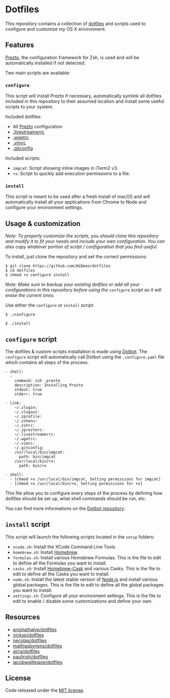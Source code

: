 # Dotfiles

This repository contains a collection of [dotfiles](https://dotfiles.github.io/) and scripts used to configure and customize my OS X environment.

## Features

[Prezto](https://github.com/zsh-users/prezto), the configuration framework for Zsh, is used and will be automatically installed if not detected.

Two main scripts are available:

### `configure`

This script will install Prezto if necessary, automatically symlink all dotfiles included in this repository to their assumed location and install some useful scripts to your system.

Included dotfiles:

  * All [Prezto](https://github.com/zsh-users/prezto) configuration
  * [.livestreamerrc](http://docs.livestreamer.io/cli.html#configuration-file)
  * [.wgetrc](https://www.gnu.org/software/wget/manual/html_node/Wgetrc-Commands.html)
  * [.vimrc](http://www.vim.org/docs.php)
  * [.gitconfig](https://git-scm.com/docs/git-config)

Included scripts:

  * `imgcat`: Script showing inline images in iTerm2 v3.
  * `+x`: Script to quickly add execution permissions to a file.

### `install`

This script is meant to be used after a fresh install of macOS and will automatically install all your applications from Chrome to Node and configure your environment settings.

## Usage & customization

*Note: To properly customize the scripts, you should clone this repository and modify it to fit your needs and include your own configuration. You can also copy whatever portion of script / configuration that you find useful.*

To install, just clone the repository and set the correct permissions:

```
$ git clone https://github.com/HiDeoo/dotfiles
$ cd dotfiles
$ chmod +x configure install
```

*Note: Make sure to backup your existing dotfiles or add all your configurations in this repository before using the `configure` script as it will erase the current ones.*

Use either the `configure` or `install` script:

```
$ ./configure
```

```
$ ./install
```

## `configure` script

The dotfiles & custom scripts installation is made using [Dotbot](https://github.com/anishathalye/dotbot). The `configure` script will automatically call Dotbot using the `.configure.yaml` file which contains all steps of the process.

```
- shell:
  -
    command: zsh .prezto
    description: Installing Prezto
    stdout: true
    stderr: true

- link:
    ~/.zlogin:
    ~/.zlogout:
    ~/.zprofile:
    ~/.zshenv:
    ~/.zshrc:
    ~/.zpreztorc:
    ~/.livestreamerrc:
    ~/.wgetrc:
    ~/.vimrc:
    ~/.gitconfig:
    /usr/local/bin/imgcat:
      path: bin/imgcat
    /usr/local/bin/+x:
      path: bin/+x

- shell:
  - [chmod +x /usr/local/bin/imgcat, Setting permissions for imgcat]
  - [chmod +x /usr/local/bin/+x, Setting permissions for +x]
```

This file allow you to configure every steps of the process by defining how dotfiles should be set up, what shell commands should be run, etc.

You can find more informations on the [Dotbot repository](https://github.com/anishathalye/dotbot).

## `install` script

This script will launch the following scripts located in the `setup` folders:

- `xcode.sh`: Install the XCode Command Line Tools.
- `homebrew.sh`: Install [Homebrew](https://brew.sh/).
- `formulas.sh`: Install various Homebrew Formulas. This is the file to edit to define all the Formulas you want to install.
- `casks.sh`: Install [Homebrew-Cask](https://caskroom.github.io/) and various Casks. This is the file to edit to define all the Casks you want to install.
- `node.sh`: Install the latest stable version of [Node.js](https://nodejs.org) and install various global packages. This is the file to edit to define all the global packages you want to install.
- `settings.sh`: Configure all your environment settings. This is the file to edit to enable / disable some customizations and define your own.

## Resources

* [anishathalye/dotfiles](https://github.com/anishathalye/dotfiles)
* [nicksp/dotfiles](https://github.com/nicksp/dotfiles)
* [necolas/dotfiles](https://github.com/necolas/dotfiles)
* [mathiasbynens/dotfiles](https://github.com/mathiasbynens/dotfiles)
* [alrra/dotfiles](https://github.com/alrra/dotfiles)
* [paulirish/dotfiles](https://github.com/paulirish/dotfiles)
* [jacobwgillespie/dotfiles](https://github.com/jacobwgillespie/dotfiles)


## License

Code released under the [MIT license](https://github.com/HiDeoo/dotfiles/blob/master/LICENSE.md).
